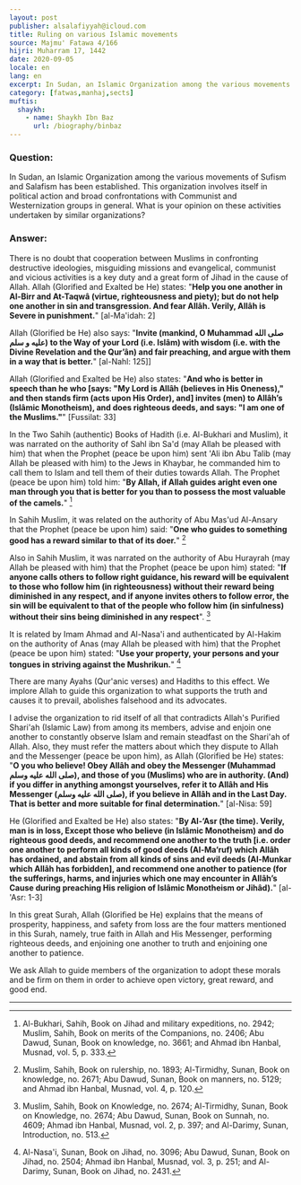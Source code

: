 ```yaml
---
layout: post
publisher: alsalafiyyah@icloud.com
title: Ruling on various Islamic movements
source: Majmu' Fatawa 4/166
hijri: Muharram 17, 1442
date: 2020-09-05
locale: en
lang: en
excerpt: In Sudan, an Islamic Organization among the various movements of Sufism and Salafism has been established.
category: [fatwas,manhaj,sects]
muftis:
  shaykh: 
    - name: Shaykh Ibn Baz
      url: /biography/binbaz
---
```


### Question: 
In Sudan, an Islamic Organization among the various movements of Sufism and Salafism has been established. This organization involves itself in political action and broad confrontations with Communist and Westernization groups in general. What is your opinion on these activities undertaken by similar organizations? 

### Answer:
There is no doubt that cooperation between Muslims in confronting destructive ideologies, misguiding missions and evangelical, communist and vicious activities is a key duty and a great form of Jihad in the cause of Allah. Allah (Glorified and Exalted be He) states: "**Help you one another in Al-Birr and At-Taqwâ (virtue, righteousness and piety); but do not help one another in sin and transgression. And fear Allâh. Verily, Allâh is Severe in punishment.**" [al-Ma'idah: 2] 

Allah (Glorified be He) also says: "**Invite (mankind, O Muhammad صلى الله عليه و سلم) to the Way of your Lord (i.e. Islâm) with wisdom (i.e. with the Divine Revelation and the Qur’ân) and fair preaching, and argue with them in a way that is better.**" [al-Nahl: 125]]

Allah (Glorified and Exalted be He) also states: "**And who is better in speech than he who [says: "My Lord is Allâh (believes in His Oneness)," and then stands firm (acts upon His Order), and] invites (men) to Allâh’s (Islâmic Monotheism), and does righteous deeds, and says: "I am one of the Muslims."**" [Fussilat: 33]

In the Two Sahih (authentic) Books of Hadith (i.e. Al-Bukhari and Muslim), it was narrated on the authority of Sahl ibn Sa'd (may Allah be pleased with him) that when the Prophet (peace be upon him) sent 'Ali ibn Abu Talib (may Allah be pleased with him) to the Jews in Khaybar, he commanded him to call them to Islam and tell them of their duties towards Allah. The Prophet (peace be upon him) told him: "**By Allah, if Allah guides aright even one man through you that is better for you than to possess the most valuable of the camels.**" [^1]

In Sahih Muslim, it was related on the authority of Abu Mas'ud Al-Ansary that the Prophet (peace be upon him) said: "**One who guides to something good has a reward similar to that of its doer.**" [^2]

Also in Sahih Muslim, it was narrated on the authority of Abu Hurayrah (may Allah be pleased with him) that the Prophet (peace be upon him) stated: "**If anyone calls others to follow right guidance, his reward will be equivalent to those who follow him (in righteousness) without their reward being diminished in any respect, and if anyone invites others to follow error, the sin will be equivalent to that of the people who follow him (in sinfulness) without their sins being diminished in any respect**". [^3]

It is related by Imam Ahmad and Al-Nasa'i and authenticated by Al-Hakim on the authority of Anas (may Allah be pleased with him) that the Prophet (peace be upon him) stated: "**Use your property, your persons and your tongues in striving against the Mushrikun.**" [^4]

There are many Ayahs (Qur'anic verses) and Hadiths to this effect. We implore Allah to guide this organization to what supports the truth and causes it to prevail, abolishes falsehood and its advocates.

I advise the organization to rid itself of all that contradicts Allah's Purified Shari'ah (Islamic Law) from among its members, advise and enjoin one another to constantly observe Islam and remain steadfast on the Shari'ah of Allah. Also, they must refer the matters about which they dispute to Allah and the Messenger (peace be upon him), as Allah (Glorified be He) states: "**O you who believe! Obey Allâh and obey the Messenger (Muhammad صلى الله عليه وسلم), and those of you (Muslims) who are in authority. (And) if you differ in anything amongst yourselves, refer it to Allâh and His Messenger (صلى الله عليه وسلم), if you believe in Allâh and in the Last Day. That is better and more suitable for final determination.**" [al-Nisa: 59]

He (Glorified and Exalted be He) also states: "**By Al-‘Asr (the time). Verily, man is in loss, Except those who believe (in Islâmic Monotheism) and do righteous good deeds, and recommend one another to the truth [i.e. order one another to perform all kinds of good deeds (Al-Ma‘ruf) which Allâh has ordained, and abstain from all kinds of sins and evil deeds (Al-Munkar which Allâh has forbidden], and recommend one another to patience (for the sufferings, harms, and injuries which one may encounter in Allâh’s Cause during preaching His religion of Islâmic Monotheism or Jihâd).**" [al-'Asr: 1-3]
 
In this great Surah, Allah (Glorified be He) explains that the means of prosperity, happiness, and safety from loss are the four matters mentioned in this Surah, namely, true faith in Allah and His Messenger, performing righteous deeds, and enjoining one another to truth and enjoining one another to patience.

We ask Allah to guide members of the organization to adopt these morals and be firm on them in order to achieve open victory, great reward, and good end. 

---

[^1]: Al-Bukhari, Sahih, Book on Jihad and military expeditions, no. 2942; Muslim, Sahih, Book on merits of the Companions, no. 2406; Abu Dawud, Sunan, Book on knowledge, no. 3661; and Ahmad ibn Hanbal, Musnad, vol. 5, p. 333.
[^2]: Muslim, Sahih, Book on rulership, no. 1893; Al-Tirmidhy, Sunan, Book on knowledge, no. 2671; Abu Dawud, Sunan, Book on manners, no. 5129; and Ahmad ibn Hanbal, Musnad, vol. 4, p. 120.
[^3]: Muslim, Sahih, Book on Knowledge, no. 2674; Al-Tirmidhy, Sunan, Book on Knowledge, no. 2674; Abu Dawud, Sunan, Book on Sunnah, no. 4609; Ahmad ibn Hanbal, Musnad, vol. 2, p. 397; and Al-Darimy, Sunan, Introduction, no. 513.
[^4]: Al-Nasa'i, Sunan, Book on Jihad, no. 3096; Abu Dawud, Sunan, Book on Jihad, no. 2504; Ahmad ibn Hanbal, Musnad, vol. 3, p. 251; and Al-Darimy, Sunan, Book on Jihad, no. 2431.
